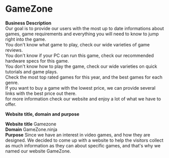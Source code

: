 # GameZone
**Business Description**  
Our goal is to provide our users with the most up to date informations about games,
game requirements and everything you will need to know to jump right into
the game.  
You don't know what game to play, check our wide varieties of game reviews.  
You don't know if your PC can run this game, check our recommended hardware specs for this game.   
You don't know how to play the game, check our wide varieties on quick tutorials and game plays.  
Check the most top rated games for this year, and the best games for each genre.  
If you want to buy a game with the lowest price, we can provide several links with the best price out there.  
for more information check our website and enjoy a lot of what we have to offer.

**Website title, domain and purpose**  

**Website title** Gamezone  
**Domain** GameZone.ninja  
**Purpose** Since we have an interest in video games, and how they are designed. We decided to come up with a website to
help the visitors collect as much information as they can about specific games, and that's why we named our website GameZone.
